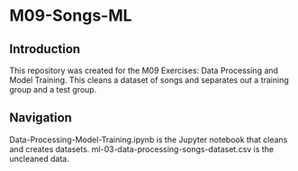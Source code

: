 # M09-Songs-ML

## Introduction
This repository was created for the M09 Exercises: Data Processing and Model Training. This cleans a dataset of songs and separates out a training group and a test group.

## Navigation
Data-Processing-Model-Training.ipynb is the Jupyter notebook that cleans and creates datasets. ml-03-data-processing-songs-dataset.csv is the uncleaned data.

